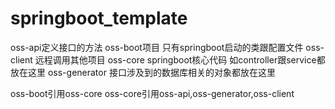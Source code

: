 # springboot_template
oss-api定义接口的方法
oss-boot项目 只有springboot启动的类跟配置文件
oss-client 远程调用其他项目
oss-core springboot核心代码 如controller跟service都放在这里
oss-generator 接口涉及到的数据库相关的对象都放在这里

oss-boot引用oss-core
oss-core引用oss-api,oss-generator,oss-client